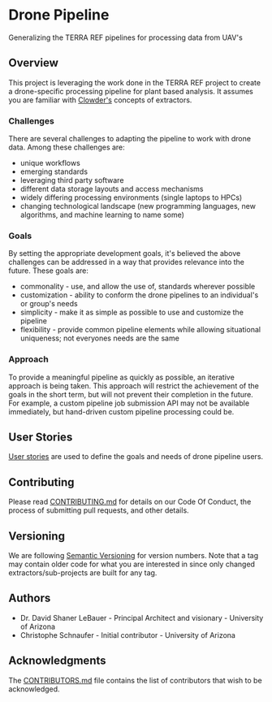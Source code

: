 # Drone Pipeline

Generalizing the TERRA REF pipelines for processing data from UAV's

## Overview

This project is leveraging the work done in the TERRA REF project to create a drone-specific processing pipeline for plant based analysis.
It assumes you are familiar with [Clowder's](https://opensource.ncsa.illinois.edu/bitbucket/projects/CATS) concepts of extractors.

### Challenges

There are several challenges to adapting the pipeline to work with drone data.
Among these challenges are:
* unique workflows
* emerging standards
* leveraging third party software
* different data storage layouts and access mechanisms
* widely differing processing environments (single laptops to HPCs)
* changing technological landscape (new programming languages, new algorithms, and machine learning to name some)

### Goals

By setting the appropriate development goals, it's believed the above challenges can be addressed in a way that provides relevance into the future.
These goals are:
* commonality - use, and allow the use of, standards wherever possible
* customization - ability to conform the drone pipelines to an individual's or group's needs
* simplicity - make it as simple as possible to use and customize the pipeline
* flexibility - provide common pipeline elements while allowing situational uniqueness; not everyones needs are the same

### Approach

To provide a meaningful pipeline as quickly as possible, an iterative approach is being taken.
This approach will restrict the achievement of the goals in the short term, but will not prevent their completion in the future.
For example, a custom pipeline job submission API may not be available immediately, but hand-driven custom pipeline processing could be.

## User Stories

[User stories](https://github.com/terraref/drone-pipeline/issues?utf8=%E2%9C%93&q=is%3Aissue+is%3Aopen+label%3A%22user+story%22) are used to define the goals and needs of drone pipeline users.

## Contributing

Please read [CONTRIBUTING.md](https://github.com/terraref/drone-pipeline/blob/opendronemap/CONTRIBUTING.md) for details on our Code Of Conduct, the process of submitting pull requests, and other details.

## Versioning 

We are following [Semantic Versioning](https://semver.org/) for version numbers. 
Note that a tag may contain older code for what you are interested in since only changed extractors/sub-projects are built for any tag.

## Authors

* Dr. David Shaner LeBauer - Principal Architect and visionary - University of Arizona
* Christophe Schnaufer - Initial contributor - University of Arizona

## Acknowledgments

The [CONTRIBUTORS.md](https://github.com/terraref/drone-pipeline/blob/opendronemap/CONTRIBUTORS.md) file contains the list of contributors that wish to be acknowledged.
